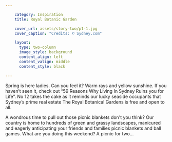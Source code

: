 ```yaml
---

    category: Inspiration
    title: Royal Botanic Garden

    cover_url: assets/story-two/p1-1.jpg
    cover_caption: "Credits: © Sydney.com"

    layout:
      type: two-column
      image_style: background
      content_align: left
      content_valign: middle
      content_style: black

---
```


Spring is here ladies. Can you feel it? Warm rays and yellow sunshine. If you haven’t seen it, check out “59 Reasons Why Living In Sydney Ruins you for Life”. No 12 takes the cake as it reminds our lucky seaside occupants that Sydney’s prime real estate The Royal Botanical Gardens is free and open to all. 

A wondrous time to pull out those picnic blankets don't you think? Our country is home to hundreds of green and grassy landscapes, manicured and eagerly anticipating your friends and families picnic blankets and ball games. What are you doing this weekend? A picnic for two...
